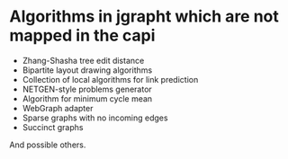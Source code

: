 
# Algorithms in jgrapht which are not mapped in the capi

 - Zhang-Shasha tree edit distance 
 - Bipartite layout drawing algorithms
 - Collection of local algorithms for link prediction 
 - NETGEN-style problems generator
 - Algorithm for minimum cycle mean
 - WebGraph adapter
 - Sparse graphs with no incoming edges
 - Succinct graphs 

And possible others. 

